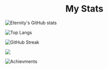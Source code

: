 <h1 align="center" color="#FF8706">My Stats
</h1>

![Eternity's GitHub stats](https://github-readme-stats.vercel.app/api?username=eternity2745&count_private=true&show_icons=true&theme=tokyonight)

![Top Langs](https://github-readme-stats.vercel.app/api/top-langs/?username=eternity2745&count_private=true&theme=tokyonight)

![GitHub Streak](http://github-readme-streak-stats.herokuapp.com?user=eternity2745&theme=onedark_duo&date_format=j%20M%5B%20Y%5D)

![](https://github-profile-summary-cards.vercel.app/api/cards/profile-details?username=eternity2745&theme=tokyonight)

![Achievments](https://github-profile-trophy.vercel.app/?username=eternity2745&theme=tokyonight)
